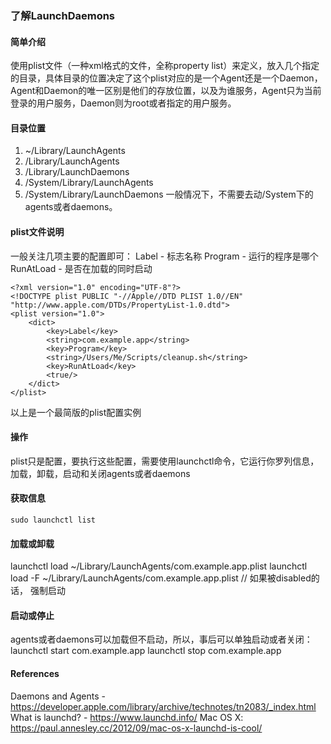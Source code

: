 ### 了解LaunchDaemons

#### 简单介绍
使用plist文件（一种xml格式的文件，全称property list）来定义，放入几个指定的目录，具体目录的位置决定了这个plist对应的是一个Agent还是一个Daemon，Agent和Daemon的唯一区别是他们的存放位置，以及为谁服务，Agent只为当前登录的用户服务，Daemon则为root或者指定的用户服务。

#### 目录位置
1. ~/Library/LaunchAgents
2. /Library/LaunchAgents
3. /Library/LaunchDaemons
4. /System/Library/LaunchAgents
5. /System/Library/LaunchDaemons
一般情况下，不需要去动/System下的agents或者daemons。

#### plist文件说明
一般关注几项主要的配置即可：
Label - 标志名称
Program - 运行的程序是哪个
RunAtLoad - 是否在加载的同时启动
```
<?xml version="1.0" encoding="UTF-8"?>
<!DOCTYPE plist PUBLIC "-//Apple//DTD PLIST 1.0//EN" "http://www.apple.com/DTDs/PropertyList-1.0.dtd">
<plist version="1.0">
    <dict>
        <key>Label</key>
        <string>com.example.app</string>
        <key>Program</key>
        <string>/Users/Me/Scripts/cleanup.sh</string>
        <key>RunAtLoad</key>
        <true/>
    </dict>
</plist>
```
以上是一个最简版的plist配置实例

#### 操作
plist只是配置，要执行这些配置，需要使用launchctl命令，它运行你罗列信息，加载，卸载，启动和关闭agents或者daemons
#### 获取信息
```
sudo launchctl list
```

#### 加载或卸载
launchctl load ~/Library/LaunchAgents/com.example.app.plist
launchctl load -F ~/Library/LaunchAgents/com.example.app.plist   // 如果被disabled的话， 强制启动

#### 启动或停止
agents或者daemons可以加载但不启动，所以，事后可以单独启动或者关闭：
launchctl start com.example.app
launchctl stop com.example.app

#### References
Daemons and Agents - https://developer.apple.com/library/archive/technotes/tn2083/_index.html
What is launchd? - https://www.launchd.info/
Mac OS X: https://paul.annesley.cc/2012/09/mac-os-x-launchd-is-cool/